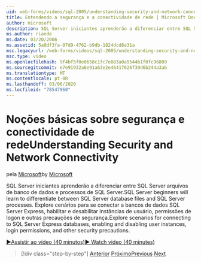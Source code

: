 ```yaml
---
uid: web-forms/videos/sql-2005/understanding-security-and-network-connectivity
title: Entendendo a segurança e a conectividade de rede | Microsoft Docs
author: microsoft
description: SQL Server iniciantes aprenderão a diferenciar entre SQL Server arquivos de banco de dados e processos de SQL Server. Explore os cenários para se conectar ao SQL Server E...
ms.author: riande
ms.date: 03/20/2006
ms.assetid: 5a0df3fa-07d9-4762-b9db-1824dcd8a31a
msc.legacyurl: /web-forms/videos/sql-2005/understanding-security-and-network-connectivity
msc.type: video
ms.openlocfilehash: 9f4bf5f0e0658c1fc7e883a0a5544b1f0fc96809
ms.sourcegitcommit: e7e91932a6e91a63e2e46417626f39d6b244a3ab
ms.translationtype: MT
ms.contentlocale: pt-BR
ms.lasthandoff: 03/06/2020
ms.locfileid: "78547960"
---
```

# <a name="understanding-security-and-network-connectivity"></a><span data-ttu-id="dad33-104">Noções básicas sobre segurança e conectividade de rede</span><span class="sxs-lookup"><span data-stu-id="dad33-104">Understanding Security and Network Connectivity</span></span>

<span data-ttu-id="dad33-105">pela [Microsoft](https://github.com/microsoft)</span><span class="sxs-lookup"><span data-stu-id="dad33-105">by [Microsoft](https://github.com/microsoft)</span></span>

<span data-ttu-id="dad33-106">SQL Server iniciantes aprenderão a diferenciar entre SQL Server arquivos de banco de dados e processos de SQL Server.</span><span class="sxs-lookup"><span data-stu-id="dad33-106">SQL Server beginners will learn to differentiate between SQL Server database files and SQL Server processes.</span></span> <span data-ttu-id="dad33-107">Explore cenários para se conectar a bancos de dados SQL Server Express, habilitar e desabilitar instâncias de usuário, permissões de logon e outras precauções de segurança.</span><span class="sxs-lookup"><span data-stu-id="dad33-107">Explore scenarios for connecting to SQL Server Express databases, enabling and disabling user instances, login permissions, and other security precautions.</span></span>

[<span data-ttu-id="dad33-108">&#9654;Assistir ao vídeo (40 minutos)</span><span class="sxs-lookup"><span data-stu-id="dad33-108">&#9654; Watch video (40 minutes)</span></span>](https://channel9.msdn.com/Blogs/ASP-NET-Site-Videos/understanding-security-and-network-connectivity)

> [!div class="step-by-step"]
> <span data-ttu-id="dad33-109">[Anterior](more-structured-query-language.md)
> [Próximo](connecting-your-web-application-to-sql-server-2005-express-edition.md)</span><span class="sxs-lookup"><span data-stu-id="dad33-109">[Previous](more-structured-query-language.md)
[Next](connecting-your-web-application-to-sql-server-2005-express-edition.md)</span></span>
